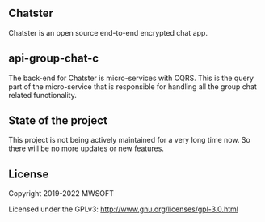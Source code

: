 ## Chatster
Chatster is an open source end-to-end encrypted chat app.

## api-group-chat-c
The back-end for Chatster is micro-services with CQRS. This is the query part of the micro-service 
that is responsible for handling all the group chat related functionality.

## State of the project
This project is not being actively maintained for a very long time now. So there will be no more updates or new features.

## License
Copyright 2019-2022 MWSOFT

Licensed under the GPLv3: http://www.gnu.org/licenses/gpl-3.0.html
